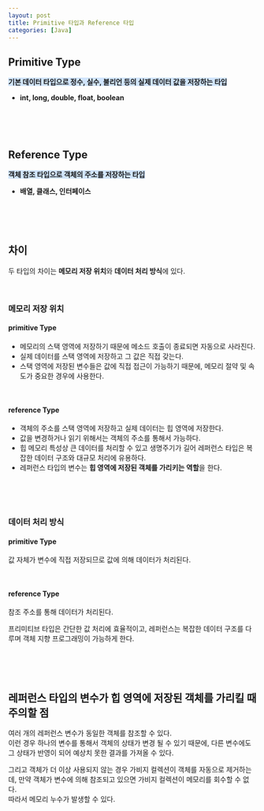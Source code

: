 ```yaml
---
layout: post
title: Primitive 타입과 Reference 타입
categories: [Java]
---
```


## Primitive Type
<span style="background-color: #D0E4FC">**기본 데이터 타입으로 정수, 실수, 불리언 등의 실제 데이터 값을 저장하는 타입**</span>
- **int, long, double, float, boolean**
  



<br><br><br>



## Reference Type
<span style="background-color: #D0E4FC">**객체 참조 타입으로 객체의 주소를 저장하는 타입**</span>
- **배열, 클래스, 인터페이스**


<br><br><br>


## 차이
두 타입의 차이는 **메모리 저장 위치**와 **데이터 처리 방식**에 있다.  
  
<br>

### 메모리 저장 위치
#### primitive Type
- 메모리의 스택 영역에 저장하기 때문에 메소드 호출이 종료되면 자동으로 사라진다.
- 실제 데이터를 스택 영역에 저장하고 그 값은 직접 갖는다.
- 스택 영역에 저장된 변수들은 값에 직접 접근이 가능하기 때문에, 메모리 절약 및 속도가 중요한 경우에 사용한다.
  
<br>

#### reference Type
- 객체의 주소를 스택 영역에 저장하고 실제 데이터는 힙 영역에 저장한다.
- 값을 변경하거나 읽기 위해서는 객체의 주소를 통해서 가능하다.
- 힙 메모리 특성상 큰 데이터를 처리할 수 있고 생명주기가 길어 레퍼런스 타입은 복잡한 데이터 구조와 대규모 처리에 유용하다.
- 레퍼런스 타입의 변수는 **힙 영역에 저장된 객체를 가리키는 역할**을 한다.
  
  
<br><br><br>


### 데이터 처리 방식
#### primitive Type
값 자체가 변수에 직접 저장되므로 값에 의해 데이터가 처리된다.  

<br>

#### reference Type
참조 주소를 통해 데이터가 처리된다.

프리미티브 타입은 간단한 값 처리에 효율적이고, 레퍼런스는 복잡한 데이터 구조를 다루며 객체 지향 프로그래밍이 가능하게 한다.
  
  
<br><br><br>


## 레퍼런스 타입의 변수가 힙 영역에 저장된 객체를 가리킬 때 주의할 점 
여러 개의 레퍼런스 변수가 동일한 객체를 참조할 수 있다.  
이런 경우 하나의 변수를 통해서 객체의 상태가 변경 될 수 있기 때문에, 다른 변수에도 그 상태가 반영이 되어 예상치 못한 결과를 가져올 수 있다.    
  
그리고 객체가 더 이상 사용되지 않는 경우 가비지 컬렉션이 객체를 자동으로 제거하는데, 만약 객체가 변수에 의해 참조되고 있으면 가비지 컬렉션이 메모리를 회수할 수 없다.   
따라서 메모리 누수가 발생할 수 있다.
